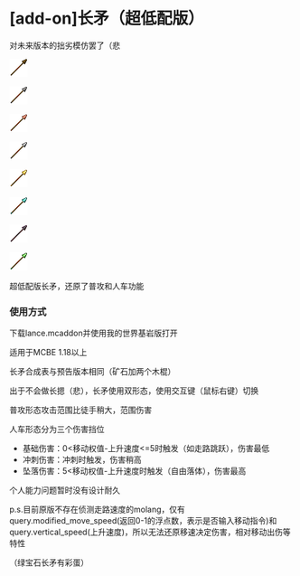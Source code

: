 # [add-on]长矛（超低配版）

对未来版本的拙劣模仿罢了（悲

![](https://github.com/MichaelHyan/MCBE-simple-lance/blob/main/lancer/laa.png)

![](https://github.com/MichaelHyan/MCBE-simple-lance/blob/main/lancer/lga.png)

![](https://github.com/MichaelHyan/MCBE-simple-lance/blob/main/lancer/lba.png)

![](https://github.com/MichaelHyan/MCBE-simple-lance/blob/main/lancer/lca.png)

![](https://github.com/MichaelHyan/MCBE-simple-lance/blob/main/lancer/lda.png)

![](https://github.com/MichaelHyan/MCBE-simple-lance/blob/main/lancer/lea.png)

![](https://github.com/MichaelHyan/MCBE-simple-lance/blob/main/lancer/lfa.png)

![](https://github.com/MichaelHyan/MCBE-simple-lance/blob/main/lancer/lha.png)

超低配版长矛，还原了普攻和人车功能

### 使用方式

下载lance.mcaddon并使用我的世界基岩版打开

适用于MCBE 1.18以上


长矛合成表与预告版本相同（矿石加两个木棍）

出于不会做长摁（悲），长矛使用双形态，使用交互键（鼠标右键）切换

普攻形态攻击范围比徒手稍大，范围伤害

人车形态分为三个伤害挡位

- 基础伤害：0<移动权值-上升速度<=5时触发（如走路跳跃），伤害最低
- 冲刺伤害：冲刺时触发，伤害稍高
- 坠落伤害：5<移动权值-上升速度时触发（自由落体），伤害最高

个人能力问题暂时没有设计耐久

p.s.目前原版不存在侦测走路速度的molang，仅有query.modified_move_speed(返回0-1的浮点数，表示是否输入移动指令)和query.vertical_speed(上升速度)，所以无法还原移速决定伤害，相对移动出伤等特性

（绿宝石长矛有彩蛋）